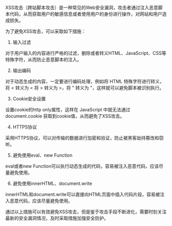 <!--
 * @Author: 谢东昊
 * @Email：xiedonghao@hualala.com
 * @Date: 2023-05-10 22:36:20
 * @Description: 页面/组件/功能的描述
 * @FilePath: /StudyFrontEnd/安全/xss 攻击（跨站脚本攻击），如何避免？.md
-->
XSS攻击（跨站脚本攻击）是一种常见的Web安全漏洞，攻击者通过注入恶意脚本代码，从而获取用户的敏感信息或者使用用户的身份进行操作，对网站和用户造成损失。

为了避免XSS攻击，可以采取如下措施：

1. 输入过滤

对于用户输入的内容进行严格的过滤，删除或者转义HTML、JavaScript、CSS等特殊字符，从而防止恶意脚本的注入。

2. 输出编码

对于动态生成的内容，一定要进行编码处理，例如将 HTML 特殊字符进行转义，将 < 转义为 &lt; 将 > 转义为 &gt;，将 " 转义为 &quot;，这样就可以避免脚本被识别执行。

3. Cookie安全设置

设置cookie的http only属性，这样在 JavaScript 中就无法通过 document.cookie 获取到cookie值，从而避免了XSS攻击。

4. HTTPS协议

采用HTTPS协议，可以对传输的数据进行加密和验证，防止被黑客劫持篡改和窃听。

5. 避免使用eval、new Function

eval或者new Function可以执行动态生成的代码，容易被注入恶意代码，应该尽量避免使用。

6. 避免使用innerHTML、document.write

innerHTML和document.write可以直接向HTML页面中插入代码片段，容易被注入恶意代码，应该尽量避免使用。

通过以上措施可以有效避免XSS攻击，但是鉴于攻击手段不断进化，需要时刻关注最新的安全漏洞情况，及时采取措施加强安全防护。